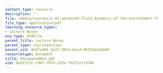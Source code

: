 ```yaml
---
content_type: resource
description: ''
file: /media/courses/1-63-advanced-fluid-dynamics-of-the-environment-fall-2002/8a91713cc9bf78f6225ef92f121f478e_66Lapwoodbkd.pdf
file_type: application/pdf
learning_resource_types:
- Lecture Notes
ocw_type: OCWFile
parent_title: Lecture Notes
parent_type: CourseSection
parent_uid: 8e97ad61-5a17-09fa-6ecd-9633ab2ab9d9
resourcetype: Document
title: 66Lapwoodbkd.pdf
uid: 8a91713c-c9bf-78f6-225e-f92f121f478e
---
```

